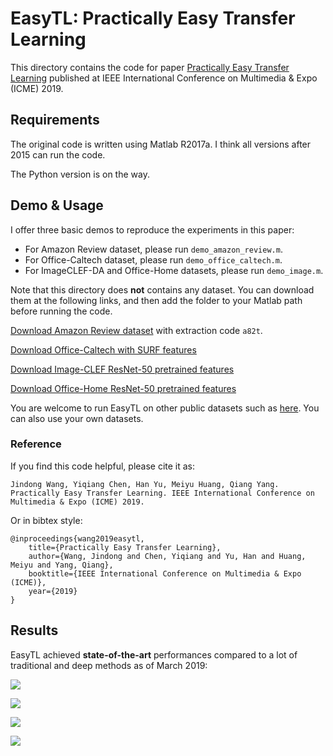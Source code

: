 # EasyTL: Practically Easy Transfer Learning

This directory contains the code for paper [Practically Easy Transfer Learning](http://jd92.wang/assets/files/a13_icme19.pdf) published at IEEE International Conference on Multimedia & Expo (ICME) 2019.

## Requirements

The original code is written using Matlab R2017a. I think all versions after 2015 can run the code.

The Python version is on the way.

## Demo & Usage

I offer three basic demos to reproduce the experiments in this paper: 

- For Amazon Review dataset, please run `demo_amazon_review.m`. 
- For Office-Caltech dataset, please run `demo_office_caltech.m`. 
- For ImageCLEF-DA and Office-Home datasets, please run `demo_image.m`.

Note that this directory does **not** contains any dataset. You can download them at the following links, and then add the folder to your Matlab path before running the code.

[Download Amazon Review dataset](https://pan.baidu.com/s/1F69rBEF9_DwrVcEjHXk96w) with extraction code `a82t`.

[Download Office-Caltech with SURF features](https://pan.baidu.com/s/1bp4g7Av)

[Download Image-CLEF ResNet-50 pretrained features](https://pan.baidu.com/s/16wBgDJI6drA0oYq537h4FQ)

[Download Office-Home ResNet-50 pretrained features](https://pan.baidu.com/s/1qvcWJCXVG8JkZnoM4BVoGg)

You are welcome to run EasyTL on other public datasets such as [here](https://github.com/jindongwang/transferlearning/blob/master/data/dataset.md). You can also use your own datasets.

### Reference

If you find this code helpful, please cite it as:

`
Jindong Wang, Yiqiang Chen, Han Yu, Meiyu Huang, Qiang Yang. Practically Easy Transfer Learning. IEEE International Conference on Multimedia & Expo (ICME) 2019.
`

Or in bibtex style:

```
@inproceedings{wang2019easytl,
    title={Practically Easy Transfer Learning},
    author={Wang, Jindong and Chen, Yiqiang and Yu, Han and Huang, Meiyu and Yang, Qiang},
    booktitle={IEEE International Conference on Multimedia & Expo (ICME)},
    year={2019}
}
```

## Results

EasyTL achieved **state-of-the-art** performances compared to a lot of traditional and deep methods as of March 2019:

![](https://s2.ax1x.com/2019/04/02/A6UMoF.png)

![](https://s2.ax1x.com/2019/04/02/A6VOIO.png)

![](https://s2.ax1x.com/2019/04/02/A6NbIe.png)

![](https://s2.ax1x.com/2019/04/02/A6ZrFO.png)